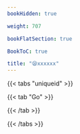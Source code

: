 ```yaml
---
bookHidden: true

weight: 707

bookFlatSection: true

BookToC: true

title: "😪xxxxxx"
---
```



{{< tabs "uniqueid" >}}

{{< tab "Go" >}}

{{< /tab  >}}

{{< /tabs  >}}